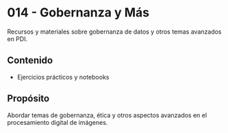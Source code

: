 # 014 - Gobernanza y Más

Recursos y materiales sobre gobernanza de datos y otros temas avanzados en PDI.

## Contenido

- Ejercicios prácticos y notebooks

## Propósito

Abordar temas de gobernanza, ética y otros aspectos avanzados en el procesamiento digital de imágenes.
